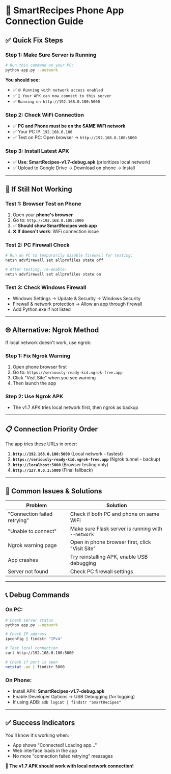 # 📱 SmartRecipes Phone App Connection Guide

## ✅ Quick Fix Steps

### Step 1: Make Sure Server is Running
```bash
# Run this command on your PC:
python app.py --network
```
**You should see:**
- ✅ `🌐 Running with network access enabled`
- ✅ `📱 Your APK can now connect to this server`
- ✅ `Running on http://192.168.0.100:5000`

### Step 2: Check WiFi Connection
- ✅ **PC and Phone must be on the SAME WiFi network**
- ✅ Your PC IP: `192.168.0.100`
- ✅ Test on PC: Open browser → `http://192.168.0.100:5000`

### Step 3: Install Latest APK
- ✅ **Use: SmartRecipes-v1.7-debug.apk** (prioritizes local network)
- ✅ Upload to Google Drive → Download on phone → Install

---

## 🔧 If Still Not Working

### Test 1: Browser Test on Phone
1. Open your **phone's browser**
2. Go to: `http://192.168.0.100:5000`
3. ✅ **Should show SmartRecipes web app**
4. ❌ **If doesn't work**: WiFi connection issue

### Test 2: PC Firewall Check
```bash
# Run on PC to temporarily disable firewall for testing:
netsh advfirewall set allprofiles state off

# After testing, re-enable:
netsh advfirewall set allprofiles state on
```

### Test 3: Check Windows Firewall
- Windows Settings → Update & Security → Windows Security
- Firewall & network protection → Allow an app through firewall
- Add Python.exe if not listed

---

## 🌐 Alternative: Ngrok Method

If local network doesn't work, use ngrok:

### Step 1: Fix Ngrok Warning
1. Open phone browser first
2. Go to: `https://seriously-ready-kid.ngrok-free.app`
3. Click "Visit Site" when you see warning
4. Then launch the app

### Step 2: Use Ngrok APK
- The v1.7 APK tries local network first, then ngrok as backup

---

## 📋 Connection Priority Order

The app tries these URLs in order:
1. **`http://192.168.0.100:5000`** (Local network - fastest)
2. **`https://seriously-ready-kid.ngrok-free.app`** (Ngrok tunnel - backup)
3. **`http://localhost:5000`** (Browser testing only)
4. **`http://127.0.0.1:5000`** (Final fallback)

---

## 🚨 Common Issues & Solutions

| Problem | Solution |
|---------|----------|
| "Connection failed retrying" | Check if both PC and phone on same WiFi |
| "Unable to connect" | Make sure Flask server is running with `--network` |
| Ngrok warning page | Open in phone browser first, click "Visit Site" |
| App crashes | Try reinstalling APK, enable USB debugging |
| Server not found | Check PC firewall settings |

---

## 📞 Debug Commands

### On PC:
```bash
# Check server status
python app.py --network

# Check IP address
ipconfig | findstr "IPv4"

# Test local connection
curl http://192.168.0.100:5000

# Check if port is open
netstat -an | findstr 5000
```

### On Phone:
- Install APK: **SmartRecipes-v1.7-debug.apk**
- Enable Developer Options → USB Debugging (for logging)
- If using ADB: `adb logcat | findstr "SmartRecipes"`

---

## ✅ Success Indicators

You'll know it's working when:
- App shows "Connected! Loading app..." 
- Web interface loads in the app
- No more "connection failed retrying" messages

**🎯 The v1.7 APK should work with local network connection!**

